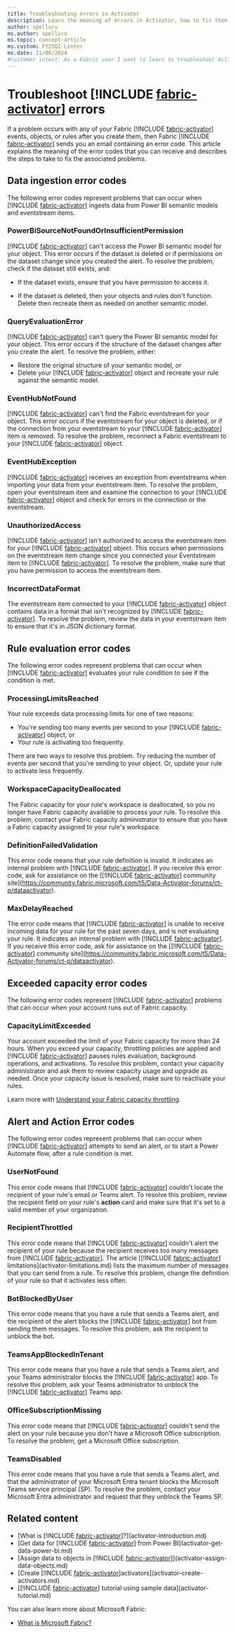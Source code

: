 ```yaml
---
title: Troubleshooting errors in Activator
description: Learn the meaning of errors in Activator, how to fix them, and troubleshoot common issues in this comprehensive troubleshooting guide
author: spelluru
ms.author: spelluru
ms.topic: concept-article
ms.custom: FY25Q1-Linter
ms.date: 11/08/2024
#customer intent: As a Fabric user I want to learn to troubleshoot Activator errors.
---
```


# Troubleshoot [!INCLUDE [fabric-activator](../includes/fabric-activator.md)] errors

If a problem occurs with any of your Fabric [!INCLUDE [fabric-activator](../includes/fabric-activator.md)] events, objects, or rules after you create them, then Fabric [!INCLUDE [fabric-activator](../includes/fabric-activator.md)] sends you an email containing an error code. This article explains the meaning of the error codes that you can receive and describes the steps to take to fix the associated problems.

## Data ingestion error codes

The following error codes represent problems that can occur when [!INCLUDE [fabric-activator](../includes/fabric-activator.md)] ingests data from Power BI semantic models and eventstream items.

### PowerBiSourceNotFoundOrInsufficientPermission

[!INCLUDE [fabric-activator](../includes/fabric-activator.md)] can't access the Power BI semantic model for your object. This error occurs if the dataset is deleted or if permissions on the dataset change since you created the alert. To resolve the problem, check if the dataset still exists, and:

* If the dataset exists, ensure that you have permission to access it.

* If the dataset is deleted, then your objects and rules don't function. Delete then recreate them as needed on another semantic model.

### QueryEvaluationError

[!INCLUDE [fabric-activator](../includes/fabric-activator.md)] can't query the Power BI semantic model for your object. This error occurs if the structure of the dataset changes after you create the alert. To resolve the problem, either:

* Restore the original structure of your semantic model, or
* Delete your [!INCLUDE [fabric-activator](../includes/fabric-activator.md)] object and recreate your rule against the semantic model.

### EventHubNotFound

[!INCLUDE [fabric-activator](../includes/fabric-activator.md)] can't find the Fabric eventstream for your object. This error occurs if the eventstream for your object is deleted, or if the connection from your eventstream to your [!INCLUDE [fabric-activator](../includes/fabric-activator.md)] item is removed. To resolve the problem, reconnect a Fabric eventstream to your [!INCLUDE [fabric-activator](../includes/fabric-activator.md)] object.

### EventHubException

[!INCLUDE [fabric-activator](../includes/fabric-activator.md)] receives an exception from eventstreams when importing your data from your eventstream item. To resolve the problem, open your eventstream item and examine the connection to your [!INCLUDE [fabric-activator](../includes/fabric-activator.md)] object and check for errors in the connection or the eventstream.

### UnauthorizedAccess

[!INCLUDE [fabric-activator](../includes/fabric-activator.md)] isn't authorized to access the eventstream item for your [!INCLUDE [fabric-activator](../includes/fabric-activator.md)] object. This occurs when permissions on the eventstream item change since you connected your Eventstream item to [!INCLUDE [fabric-activator](../includes/fabric-activator.md)]. To resolve the problem, make sure that you have permission to access the eventstream item.

### IncorrectDataFormat

The eventstream item connected to your [!INCLUDE [fabric-activator](../includes/fabric-activator.md)] object contains data in a format that isn't recognized by [!INCLUDE [fabric-activator](../includes/fabric-activator.md)]. To resolve the problem, review the data in your eventstream item to ensure that it's in JSON dictionary format.

## Rule evaluation error codes

The following error codes represent problems that can occur when [!INCLUDE [fabric-activator](../includes/fabric-activator.md)] evaluates your rule condition to see if the condition is met.

### ProcessingLimitsReached

Your rule exceeds data processing limits for one of two reasons:

* You're sending too many events per second to your [!INCLUDE [fabric-activator](../includes/fabric-activator.md)] object, or
* Your rule is activating too frequently.

There are two ways to resolve this problem. Try reducing the number of events per second that you're sending to your object. Or, update your rule to activate less frequently.

### WorkspaceCapacityDeallocated

The Fabric capacity for your rule's workspace is deallocated, so you no longer have Fabric capacity available to process your rule. To resolve this problem, contact your Fabric capacity administrator to ensure that you have a Fabric capacity assigned to your rule's workspace.

### DefinitionFailedValidation

This error code means that your rule definition is invalid. It indicates an internal problem with [!INCLUDE [fabric-activator](../includes/fabric-activator.md)]. If you receive this error code, ask for assistance on the [[!INCLUDE [fabric-activator](../includes/fabric-activator.md)] community site](https://community.fabric.microsoft.com/t5/Data-Activator-forums/ct-p/dataactivator).

### MaxDelayReached

The error code means that [!INCLUDE [fabric-activator](../includes/fabric-activator.md)] is unable to receive incoming data for your rule for the past seven days, and is not evaluating your rule. It indicates an internal problem with [!INCLUDE [fabric-activator](../includes/fabric-activator.md)]. If you receive this error code, ask for assistance on the [[!INCLUDE [fabric-activator](../includes/fabric-activator.md)] community site](https://community.fabric.microsoft.com/t5/Data-Activator-forums/ct-p/dataactivator).

## Exceeded capacity error codes

The following error codes represent [!INCLUDE [fabric-activator](../includes/fabric-activator.md)] problems that can occur when your account runs out of Fabric capacity.

### CapacityLimitExceeded
Your account exceeded the limit of your Fabric capacity for more than 24 hours. When you exceed your capacity, throttling policies are applied and [!INCLUDE [fabric-activator](../includes/fabric-activator.md)] pauses rules evaluation, background operations, and activations. To resolve this problem, contact your capacity administrator and ask them to review capacity usage and upgrade as needed. Once your capacity issue is resolved, make sure to reactivate your rules.

Learn more with [Understand your Fabric capacity throttling](https://go.microsoft.com/fwlink/?linkid=2293008).

## Alert and Action Error codes

The following error codes represent problems that can occur when [!INCLUDE [fabric-activator](../includes/fabric-activator.md)] attempts to send an alert, or to start a Power Automate flow, after a rule condition is met.

### UserNotFound

This error code means that [!INCLUDE [fabric-activator](../includes/fabric-activator.md)] couldn't locate the recipient of your rule's email or Teams alert. To resolve this problem, review the recipient field on your rule's **action** card and make sure that it's set to a valid member of your organization.

### RecipientThrottled

This error code means that [!INCLUDE [fabric-activator](../includes/fabric-activator.md)] couldn't alert the recipient of your rule because the recipient receives too many messages from [!INCLUDE [fabric-activator](../includes/fabric-activator.md)]. The article [[!INCLUDE [fabric-activator](../includes/fabric-activator.md)] limitations](activator-limitations.md) lists the maximum number of messages that you can send from a rule. To resolve this problem, change the definition of your rule so that it activates less often.

### BotBlockedByUser

This error code means that you have a rule that sends a Teams alert, and the recipient of the alert blocks the [!INCLUDE [fabric-activator](../includes/fabric-activator.md)] bot from sending them messages. To resolve this problem, ask the recipient to unblock the bot.

### TeamsAppBlockedInTenant

This error code means that you have a rule that sends a Teams alert, and your Teams administrator blocks the [!INCLUDE [fabric-activator](../includes/fabric-activator.md)] app. To resolve this problem, ask your Teams administrator to unblock the [!INCLUDE [fabric-activator](../includes/fabric-activator.md)] Teams app.

### OfficeSubscriptionMissing

This error code means that [!INCLUDE [fabric-activator](../includes/fabric-activator.md)] couldn't send the alert on your rule because you don't have a Microsoft Office subscription. To resolve the problem, get a Microsoft Office subscription.

### TeamsDisabled

This error code means that you have a rule that sends a Teams alert, and that the administrator of your Microsoft Entra tenant blocks the Microsoft Teams service principal (SP). To resolve the problem, contact your Microsoft Entra administrator and request that they unblock the Teams SP.

## Related content

* [What is [!INCLUDE [fabric-activator](../includes/fabric-activator.md)]?](activator-introduction.md)
* [Get data for [!INCLUDE [fabric-activator](../includes/fabric-activator.md)] from Power BI](activator-get-data-power-bi.md)
* [Assign data to objects in [!INCLUDE [fabric-activator](../includes/fabric-activator.md)]](activator-assign-data-objects.md)
* [Create [!INCLUDE [fabric-activator](../includes/fabric-activator.md)]activators](activator-create-activators.md)
* [[!INCLUDE [fabric-activator](../includes/fabric-activator.md)] tutorial using sample data](activator-tutorial.md)

You can also learn more about Microsoft Fabric:

* [What is Microsoft Fabric?](../../fundamentals/microsoft-fabric-overview.md)
